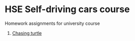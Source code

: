 # HSE Self-driving cars course
Homework assignments for university course

1. [Chasing turtle](hw1)
